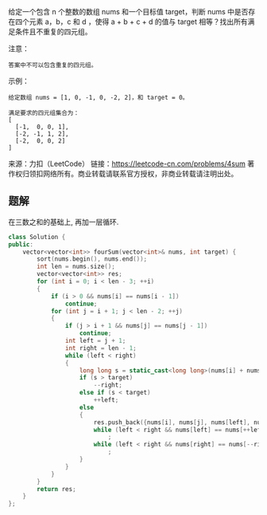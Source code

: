 给定一个包含 n 个整数的数组 nums 和一个目标值 target，判断 nums 中是否存在四个元素 a，b，c 和 d ，使得 a + b + c + d 的值与 target 相等？找出所有满足条件且不重复的四元组。

注意：

    答案中不可以包含重复的四元组。

示例：

    给定数组 nums = [1, 0, -1, 0, -2, 2]，和 target = 0。

    满足要求的四元组集合为：
    [
      [-1,  0, 0, 1],
      [-2, -1, 1, 2],
      [-2,  0, 0, 2]
    ]

来源：力扣（LeetCode）
链接：https://leetcode-cn.com/problems/4sum
著作权归领扣网络所有。商业转载请联系官方授权，非商业转载请注明出处。

## 题解

在三数之和的基础上, 再加一层循环.

```c++
class Solution {
public:
    vector<vector<int>> fourSum(vector<int>& nums, int target) {
        sort(nums.begin(), nums.end());
        int len = nums.size();
        vector<vector<int>> res;
        for (int i = 0; i < len - 3; ++i)
        {
            if (i > 0 && nums[i] == nums[i - 1])
                continue;
            for (int j = i + 1; j < len - 2; ++j)
            {
                if (j > i + 1 && nums[j] == nums[j - 1])
                    continue;
                int left = j + 1;
                int right = len - 1;
                while (left < right)
                {
                    long long s = static_cast<long long>(nums[i] + nums[j] + nums[left] + nums[right]);
                    if (s > target)
                        --right;
                    else if (s < target)
                        ++left;
                    else
                    {
                        res.push_back({nums[i], nums[j], nums[left], nums[right]});
                        while (left < right && nums[left] == nums[++left])
                            ;
                        while (left < right && nums[right] == nums[--right])
                            ;
                    }
                }
            }
        }
        return res;
    }
};
```
